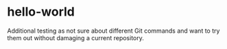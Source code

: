 # hello-world
Additional testing as not sure about different Git commands and want to try them out without damaging a current repository.
